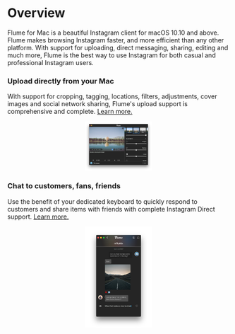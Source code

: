 # Overview

Flume for Mac is a beautiful Instagram client for macOS 10.10 and above. Flume makes browsing Instagram faster, and more efficient than any other platform. With support for uploading, direct messaging, sharing, editing and much more, Flume is the best way to use Instagram for both casual and professional Instagram users.

### Upload directly from your Mac

With support for cropping, tagging, locations, filters, adjustments, cover images and social network sharing, Flume's upload support is comprehensive and complete. [Learn more.](/views/upload.md)

<p style="text-align: center; margin-top: 1em;"><img src="/home/assets/upload.png" width="30%" height="30%" /></p>


### Chat to customers, fans, friends

Use the benefit of your dedicated keyboard to quickly respond to customers and share items with friends with complete Instagram Direct support. [Learn more.](/views/conversations.md)

<p style="text-align: center; margin-top: 1em;"><img src="/home/assets/conversations.png" width="30%" height="30%" /></p>





